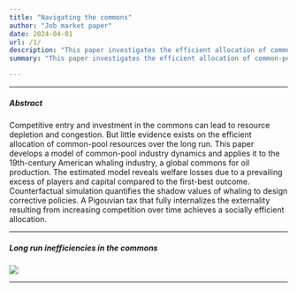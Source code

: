 ```yaml
---
title: "Navigating the commons"
author: "Job market paper"
date: 2024-04-01
url: /1/
description: "This paper investigates the efficient allocation of common-pool resources over the long run. It develops a model of common-pool industry dynamics and applies it to the largest common-pool industry in history—American whaling."
summary: "This paper investigates the efficient allocation of common-pool resources over the long run. It develops a model of common-pool industry dynamics and applies it to the largest common-pool industry in history—American whaling."

---
```


---

##### Abstract

Competitive entry and investment in the commons can lead to resource depletion and congestion. But little evidence exists on the efficient allocation of common-pool resources over the long run. This paper develops a model of common-pool industry dynamics and applies it to the 19th-century American whaling industry, a global commons for oil production. The estimated model reveals welfare losses due to a prevailing excess of players and capital compared to the first-best outcome. Counterfactual simulation quantifies the shadow values of whaling to design corrective policies. A Pigouvian tax that fully internalizes the externality resulting from increasing competition over time achieves a socially efficient allocation.

---

##### Long run inefficiencies in the commons

![](/navigating-the-common-fig1.png)

---
